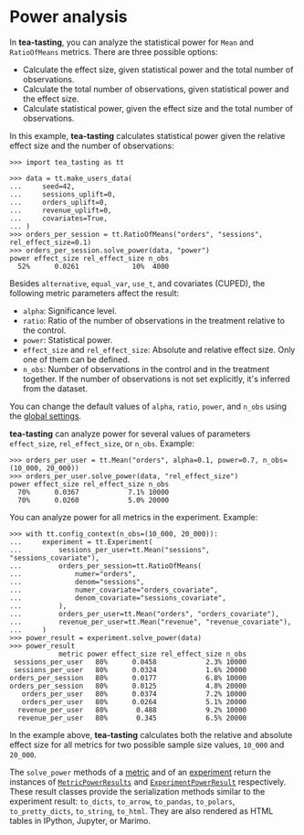# Power analysis

In **tea-tasting**, you can analyze the statistical power for `Mean` and `RatioOfMeans` metrics. There are three possible options:

- Calculate the effect size, given statistical power and the total number of observations.
- Calculate the total number of observations, given statistical power and the effect size.
- Calculate statistical power, given the effect size and the total number of observations.

In this example, **tea-tasting** calculates statistical power given the relative effect size and the number of observations:

```pycon
>>> import tea_tasting as tt

>>> data = tt.make_users_data(
...     seed=42,
...     sessions_uplift=0,
...     orders_uplift=0,
...     revenue_uplift=0,
...     covariates=True,
... )
>>> orders_per_session = tt.RatioOfMeans("orders", "sessions", rel_effect_size=0.1)
>>> orders_per_session.solve_power(data, "power")
power effect_size rel_effect_size n_obs
  52%      0.0261             10%  4000

```

Besides `alternative`, `equal_var`, `use_t`, and covariates (CUPED), the following metric parameters affect the result:

- `alpha`: Significance level.
- `ratio`: Ratio of the number of observations in the treatment relative to the control.
- `power`: Statistical power.
- `effect_size` and `rel_effect_size`: Absolute and relative effect size. Only one of them can be defined.
- `n_obs`: Number of observations in the control and in the treatment together. If the number of observations is not set explicitly, it's inferred from the dataset.

You can change the default values of `alpha`, `ratio`, `power`, and `n_obs` using the [global settings](user-guide.md#global-settings).

**tea-tasting** can analyze power for several values of parameters `effect_size`, `rel_effect_size`, or `n_obs`. Example:

```pycon
>>> orders_per_user = tt.Mean("orders", alpha=0.1, power=0.7, n_obs=(10_000, 20_000))
>>> orders_per_user.solve_power(data, "rel_effect_size")
power effect_size rel_effect_size n_obs
  70%      0.0367            7.1% 10000
  70%      0.0260            5.0% 20000

```

You can analyze power for all metrics in the experiment. Example:

```pycon
>>> with tt.config_context(n_obs=(10_000, 20_000)):
...     experiment = tt.Experiment(
...         sessions_per_user=tt.Mean("sessions", "sessions_covariate"),
...         orders_per_session=tt.RatioOfMeans(
...             numer="orders",
...             denom="sessions",
...             numer_covariate="orders_covariate",
...             denom_covariate="sessions_covariate",
...         ),
...         orders_per_user=tt.Mean("orders", "orders_covariate"),
...         revenue_per_user=tt.Mean("revenue", "revenue_covariate"),
...     )
>>> power_result = experiment.solve_power(data)
>>> power_result
            metric power effect_size rel_effect_size n_obs
 sessions_per_user   80%      0.0458            2.3% 10000
 sessions_per_user   80%      0.0324            1.6% 20000
orders_per_session   80%      0.0177            6.8% 10000
orders_per_session   80%      0.0125            4.8% 20000
   orders_per_user   80%      0.0374            7.2% 10000
   orders_per_user   80%      0.0264            5.1% 20000
  revenue_per_user   80%       0.488            9.2% 10000
  revenue_per_user   80%       0.345            6.5% 20000

```

In the example above, **tea-tasting** calculates both the relative and absolute effect size for all metrics for two possible sample size values, `10_000` and `20_000`.

The `solve_power` methods of a [metric](api/metrics/mean.md#tea_tasting.metrics.mean.Mean.solve_power) and of an [experiment](api/experiment.md#tea_tasting.experiment.Experiment.solve_power) return the instances of [`MetricPowerResults`](api/metrics/base.md#tea_tasting.metrics.base.MetricPowerResults) and [`ExperimentPowerResult`](api/experiment.md#tea_tasting.experiment.ExperimentPowerResult) respectively. These result classes provide the serialization methods similar to the experiment result: `to_dicts`, `to_arrow`, `to_pandas`, `to_polars`, `to_pretty_dicts`, `to_string`, `to_html`. They are also rendered as HTML tables in IPython, Jupyter, or Marimo.
